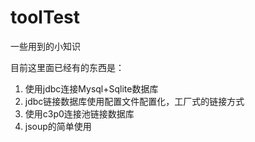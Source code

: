 # toolTest
一些用到的小知识

目前这里面已经有的东西是：
1. 使用jdbc连接Mysql+Sqlite数据库
2. jdbc链接数据库使用配置文件配置化，工厂式的链接方式
3. 使用c3p0连接池链接数据库
4. jsoup的简单使用